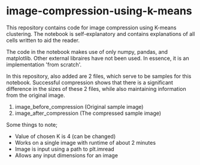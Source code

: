 # image-compression-using-k-means

This repository contains code for image compression using K-means clustering.
The notebook is self-explanatory and contains explanations of all cells written to aid the reader.

The code in the notebook makes use of only numpy, pandas, and matplotlib. Other external libraires have not been used. 
In essence, it is an implementation 'from scratch'.

In this repository, also added are 2 files, which serve to be samples for this notebook. Successful compression shows that there is a significant difference
in the sizes of these 2 files, while also maintaining information from the original image.
1) image_before_compression (Original sample image)
2) image_after_compression (The compressed sample image)

Some things to note;

- Value of chosen K is 4 (can be changed)
- Works on a single image with runtime of about 2 minutes
- Image is input using a path to plt.imread
- Allows any input dimensions for an image
